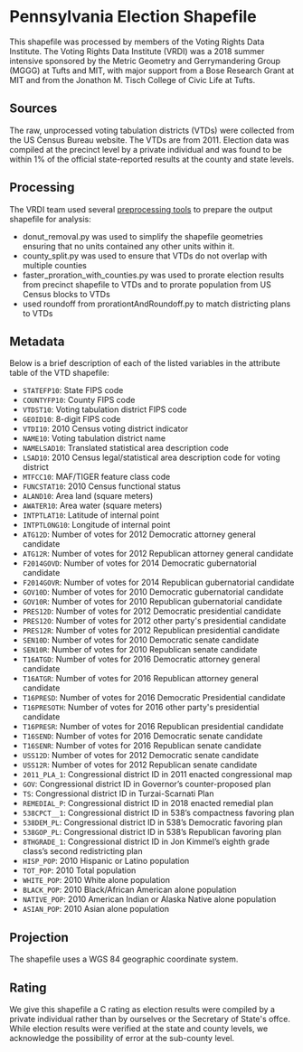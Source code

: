 # Pennsylvania Election Shapefile
This shapefile was processed by members of the Voting Rights Data Institute. 
The Voting Rights Data Institute (VRDI) was a 2018 summer intensive sponsored by the Metric 
Geometry and Gerrymandering Group (MGGG) at Tufts and MIT, with major support from a Bose 
Research Grant at MIT and from the Jonathon M. Tisch College of Civic Life at Tufts.

## Sources
The raw, unprocessed voting tabulation districts (VTDs) were collected from the US Census Bureau website. 
The VTDs are from 2011. Election data was compiled at the precinct level by a private individual 
and was found to be within 1% of the official state-reported results at the county and state levels.

## Processing
The VRDI team used several [preprocessing tools](https://github.com/gerrymandr/Preprocessing) 
to prepare the output shapefile for analysis: 
* donut_removal.py was used to simplify the shapefile geometries ensuring that no units contained any other units within it.
* county_split.py was used to ensure that VTDs do not overlap with multiple counties 
* faster_proration_with_counties.py was used to prorate election results from precinct shapefile to VTDs and to prorate population from US Census blocks to VTDs
* used roundoff from prorationtAndRoundoff.py to match districting plans to VTDs

## Metadata
Below is a brief description of each of the listed variables in the attribute table of the VTD shapefile:
- `STATEFP10`: State FIPS code
- `COUNTYFP10`: County FIPS code
- `VTDST10`: Voting tabulation district FIPS code
- `GEOID10`: 8-digit FIPS code
- `VTDI10`: 2010 Census voting district indicator
- `NAME10`: Voting tabulation district name
- `NAMELSAD10`: Translated statistical area description code
- `LSAD10`: 2010 Census legal/statistical area description code for voting district 
- `MTFCC10`: MAF/TIGER feature class code
- `FUNCSTAT10`: 2010 Census functional status
- `ALAND10`: Area land (square meters)
- `AWATER10`: Area water (square meters)
- `INTPTLAT10`: Latitude of internal point
- `INTPTLONG10`: Longitude of internal point
- `ATG12D`: Number of votes for 2012 Democratic attorney general candidate
- `ATG12R`: Number of votes for 2012 Republican attorney general candidate
- `F2014GOVD`: Number of votes for 2014 Democratic gubernatorial candidate
- `F2014GOVR`: Number of votes for 2014 Republican gubernatorial candidate
- `GOV10D`: Number of votes for 2010 Democratic gubernatorial candidate
- `GOV10R`: Number of votes for 2010 Republican gubernatorial candidate
- `PRES12D`: Number of votes for 2012 Democratic presidential candidate
- `PRES12O`: Number of votes for 2012 other party's presidential candidate
- `PRES12R`: Number of votes for 2012 Republican presidential candidate
- `SEN10D`: Number of votes for 2010 Democratic senate candidate
- `SEN10R`: Number of votes for 2010 Republican senate candidate
- `T16ATGD`: Number of votes for 2016 Democratic attorney general candidate
- `T16ATGR`: Number of votes for 2016 Republican attorney general candidate
- `T16PRESD`: Number of votes for 2016 Democratic Presidential candidate
- `T16PRESOTH`: Number of votes for 2016 other party's presidential candidate
- `T16PRESR`: Number of votes for 2016 Republican presidential candidate
- `T16SEND`: Number of votes for 2016 Democratic senate candidate
- `T16SENR`: Number of votes for 2016 Republican senate candidate
- `USS12D`: Number of votes for 2012 Democratic senate candidate
- `USS12R`: Number of votes for 2012 Republican senate candidate
- `2011_PLA_1`: Congressional district ID in 2011 enacted congressional map
- `GOV`: Congressional district ID in Governor’s counter-proposed plan
- `TS`: Congressional district ID in Turzai-Scarnati Plan
- `REMEDIAL_P`: Congressional district ID in 2018 enacted remedial plan
- `538CPCT__1`: Congressional district ID in 538’s compactness favoring plan
- `538DEM_PL`: Congressional district ID in 538’s Democratic favoring plan
- `538GOP_PL`: Congressional district ID in 538’s Republican favoring plan
- `8THGRADE_1`: Congressional district ID in Jon Kimmel’s eighth grade class’s second redistricting plan
- `HISP_POP`: 2010 Hispanic or Latino population
- `TOT_POP`: 2010 Total population
- `WHITE_POP`: 2010 White alone population
- `BLACK_POP`: 2010 Black/African American alone population
- `NATIVE_POP`: 2010 American Indian or Alaska Native alone population
- `ASIAN_POP`: 2010 Asian alone population

## Projection
The shapefile uses a WGS 84 geographic coordinate system.

## Rating
We give this shapefile a C rating as election results were compiled by a private individual rather than by ourselves or the Secretary of State's offce. While election results were verified at the state and county levels, we acknowledge the possibility of error at the sub-county level.
